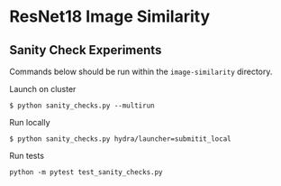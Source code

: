 # ResNet18 Image Similarity


## Sanity Check Experiments
Commands below should be run within the `image-similarity` directory.

Launch on cluster
```
$ python sanity_checks.py --multirun
```

Run locally
```
$ python sanity_checks.py hydra/launcher=submitit_local 
```

Run tests
```
python -m pytest test_sanity_checks.py
```